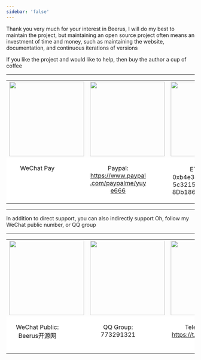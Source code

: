 ```yaml
---
sidebar: 'false'
---
```


Thank you very much for your interest in Beerus, I will do my best to maintain the project, but maintaining an open source project often means an investment of time and money, such as maintaining the website, documentation, and continuous iterations of versions

If you like the project and would like to help, then buy the author a cup of coffee

<hr/>

<table style="border:0px">
    <tr style="border:0px">
        <td style="border:0px;text-align:center"><img src="https://beeruscc.com/source/images/wx.webp" width="200px"/></td>
        <td style="border:0px;text-align:center"><img src="https://beeruscc.com/source/images/paypal.jpeg" width="200px"/></td>
        <td style="border:0px;text-align:center"><img src="https://beeruscc.com/source/images/eth.png" width="200px"/></td>
        <td style="border:0px;text-align:center"><img src="https://beeruscc.com/source/images/usdt.png" width="200px"/></td>
    </tr>
    <tr style="border:0px; background-color:#ffffff">
        <td style="border:0px;text-align:center" valign="top"><p style="width:150px">WeChat Pay</p></td>
        <td style="border:0px;text-align:center" valign="top">
            <p style="width:150px;word-wrap: break-word; word-break: normal;">
                Paypal:
                <a href="https://www.paypal.com/paypalme/yuye666">https://www.paypal.com/paypalme/yuye666</a>
            </p>
        </td>
        <td style="border:0px;text-align:center" valign="top"><p style="width:150px;word-wrap: break-word; word-break: normal;">ETH：0xb4e32492E9725c3215F1662Cf28Db1862ed1EE84</p></td>
        <td style="border:0px;text-align:center" valign="top"><p style="width:150px;word-wrap: break-word; word-break: normal;">USDT(ERC-20)：0xb4e32492E9725c3215F1662Cf28Db1862ed1EE84</p></td>
    </tr>
</table>

<hr/>

In addition to direct support, you can also indirectly support Oh, follow my WeChat public number, or QQ group

<hr/>

<table style="border:0px">
    <tr style="border:0px">
        <td style="border:0px;text-align:center"><img src="https://beeruscc.com/source/images/weixingzh.jpeg" width="200px"/></td>
        <td style="border:0px;text-align:center"><img src="https://beeruscc.com/source/images/qq.png" width="200px"/></td>
        <td style="border:0px;text-align:center"><img src="https://beeruscc.com/source/images/tealgram.jpeg" width="200px"/></td>
    </tr>
    <tr style="border:0px; background-color:#ffffff">
        <td style="border:0px;text-align:center" valign="top"><p style="width:150px">WeChat Public: Beerus开源网</p></td>
        <td style="border:0px;text-align:center" valign="top"><p style="width:150px">QQ Group: 773291321</p></td>
        <td style="border:0px;text-align:center" valign="top"><p style="width:150px">Telegram: <a href="https://t.me/beeruscc">https://t.me/beeruscc</a></p></td>
    </tr>
</table>